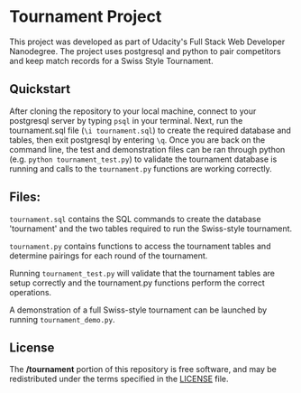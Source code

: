 # Tournament Project

This project was developed as part of Udacity's Full Stack Web Developer Nanodegree. The project uses postgresql and python to pair competitors and keep match records for a Swiss Style Tournament.

## Quickstart

After cloning the repository to your local machine, connect to your postgresql server by typing `psql` in your terminal. Next, run the tournament.sql file (`\i tournament.sql`) to create the required database and tables, then exit postgresql by entering `\q`. Once you are back on the command line, the test and demonstration files can be ran through python (e.g. `python tournament_test.py`) to validate the tournament database is running and calls to the `tournament.py` functions are working correctly.

## Files:

`tournament.sql` contains the SQL commands to create the database 'tournament' and the two tables required to run the Swiss-style tournament.

`tournament.py` contains functions to access the tournament tables and determine pairings for each round of the tournament.

Running `tournament_test.py` will validate that the tournament tables are setup correctly and the tournament.py functions perform the correct operations.

A demonstration of a full Swiss-style tournament can be launched by running `tournament_demo.py`.

## License

The **/tournament** portion of this repository is free software, and may be redistributed under the terms specified in the [LICENSE](https://github.com/caasted/catalog-and-tournament-apps/blob/master/vagrant/tournament/LICENSE) file.
